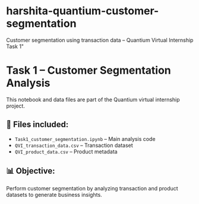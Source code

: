 # harshita-quantium-customer-segmentation
Customer segmentation using transaction data – Quantium Virtual Internship Task 1"
# Task 1 – Customer Segmentation Analysis

This notebook and data files are part of the Quantium virtual internship project.

## 📂 Files included:
- `Task1_customer_segmentation.ipynb` – Main analysis code
- `QVI_transaction_data.csv` – Transaction dataset
- `QVI_product_data.csv` – Product metadata

## 📊 Objective:
Perform customer segmentation by analyzing transaction and product datasets to generate business insights.
